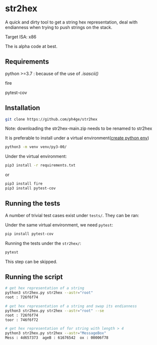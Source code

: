 # str2hex

A quick and dirty tool to get a string hex representation, deal with endianness when trying to push strings on the stack.

Target ISA: x86

The is alpha code at best.

## Requirements

python >=3.7 : because of the use of *.isascii()*

fire

pytest-cov

## Installation

```bash
git clone https://github.com/ph4ge/str2hex
```

Note: downloading the str2hex-main.zip needs to be renamed to str2hex

It is preferable to install under a virtual environment([create python env](https://gist.github.com/ph4ge/97d2dbb6ca47434a8ee0e67aa47ad2c7))

```bash
python3 -m venv venv/py3-00/
```

Under the virtual environment:

```bash
pip3 install -r requirements.txt
```

or

```bash
pip3 install fire
pip3 install pytest-cov
```

## Running the tests

A number of trivial test cases exist under `tests/`. They can be ran:

Under the same virtual environment, we need `pytest`:

```bash
pip install pytest-cov
```
Running the tests under the `str2hex/`:

```bash
pytest
```

This step can be skipped.

## Running the script

```bash
# get hex representation of a string
python3 str2hex.py str2hex --astr="root"
root : 726f6f74

# get hex representation of a string and swap its endianness
python3 str2hex.py str2hex --astr="root" --se
root : 726f6f74
toor : 746f6f72

# get hex representation of for string with length > 4
python3 str2hex.py str2hex --astr="MessageBox"
Mess : 4d657373  ageB : 61676542  ox : 00006f78
```

